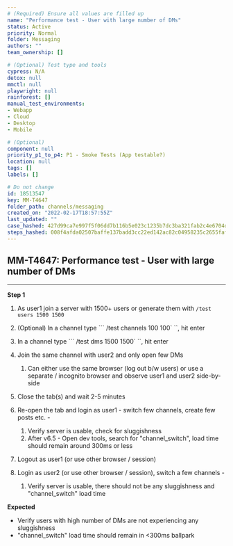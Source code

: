 ```yaml
---
# (Required) Ensure all values are filled up
name: "Performance test - User with large number of DMs"
status: Active
priority: Normal
folder: Messaging
authors: ""
team_ownership: []

# (Optional) Test type and tools
cypress: N/A
detox: null
mmctl: null
playwright: null
rainforest: []
manual_test_environments: 
- Webapp
- Cloud
- Desktop
- Mobile

# (Optional)
component: null
priority_p1_to_p4: P1 - Smoke Tests (App testable?)
location: null
tags: []
labels: []

# Do not change
id: 18513547
key: MM-T4647
folder_path: channels/messaging
created_on: "2022-02-17T18:57:55Z"
last_updated: ""
case_hashed: 427d99ca7e997f5f06dd7b116b5e023c1235b7dc3ba321fab2c4e6704d7be17603bf4590cbc64dfd1078bf61b1de575b
steps_hashed: 008f4afda02507baffe137badd3cc22ed142ac82c04958235c2655faffc08cc17812b1a6618da62484b7155a7a1b9671
---
```


## MM-T4647: Performance test - User with large number of DMs

---

**Step 1**

1. As user1 join a server with 1500+ users or generate them with `/test users 1500 1500`

2. (Optional) In a channel type \`\`\` /test channels 100 100\` \`\`, hit enter

3. In a channel type \`\`\` /test dms 1500 1500\` \`\`, hit enter

4. Join the same channel with user2 and only open few DMs

   1. Can either use the same browser (log out b/w users) or use a separate / incognito browser and observe user1 and user2 side-by-side

5. Close the tab(s) and wait 2-5 minutes

6. Re-open the tab and login as user1 - switch few channels, create few posts etc. -

   1. Verify server is usable, check for sluggishness
   2. After v6.5 - Open dev tools, search for "channel\_switch", load time should remain around 300ms or less

7. Logout as user1 (or use other browser / session)

8. Login as user2 (or use other browser / session), switch a few channels -

   1. Verify server is usable, there should not be any sluggishness and "channel\_switch" load time

**Expected**

- Verify users with high number of DMs are not experiencing any sluggishness
- "channel\_switch" load time should remain in <300ms ballpark
